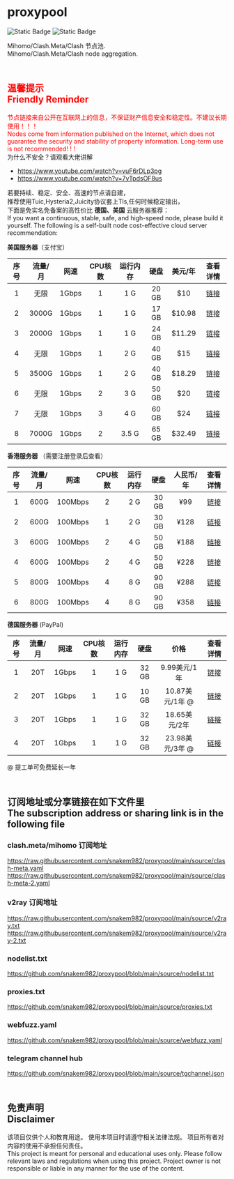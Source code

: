 # proxypool

![Static Badge](https://img.shields.io/badge/ss|ssr|vmess|vless|trojan-free-orange)
![Static Badge](https://img.shields.io/badge/tuic|hysteria|hysteria2-free-orange)

Mihomo/Clash.Meta/Clash 节点池.
<br/>
Mihomo/Clash.Meta/Clash node aggregation.

## <br><font color="red">温馨提示<br/>Friendly Reminder</font>

<font color="red">节点链接来自公开在互联网上的信息，不保证财产信息安全和稳定性。不建议长期使用！！！<br/>
Nodes come from information published on the Internet,
which does not guarantee the security and stability of property information.
Long-term use is not recommended! ! !</font><br/>
为什么不安全？请观看大佬讲解 <br/>

- https://www.youtube.com/watch?v=vuF6rDLp3pg
- https://www.youtube.com/watch?v=7yTpdsOF8us<br/>

若要持续、稳定、安全、高速的节点请自建，<br/>
推荐使用Tuic,Hysteria2,Juicity协议套上Tls,任何时候稳定输出，<br/>
下面是免实名免备案的高性价比 **德国、美国** 云服务器推荐：<br/>
If you want a continuous, stable, safe, and high-speed node, please build it yourself.
The following is a self-built node cost-effective cloud server recommendation:<br/>

**美国服务器**（支付宝）

| 序号 | 流量/月  |  网速   | CPU核数 | 运行内存  |  硬盘   |  美元/年  |                                查看详情                                |
|:--:|:-----:|:-----:|:-----:|:-----:|:-----:|:------:|:------------------------------------------------------------------:|
| 1  |  无限   | 1Gbps |   1   |  1 G  | 20 GB |  $10   | [链接](https://cloud.colocrossing.com/aff.php?aff=821&pid=23 "点击查看") |
| 2  | 3000G | 1Gbps |   1   |  1 G  | 17 GB | $10.98 |   [链接](https://my.racknerd.com/aff.php?aff=8613&pid=358 "点击查看")    |
| 3  | 2000G | 1Gbps |   1   |  1 G  | 24 GB | $11.29 |   [链接](https://my.racknerd.com/aff.php?aff=8613&pid=903 "点击查看")    |
| 4  |  无限   | 1Gbps |   1   |  2 G  | 40 GB |  $15   | [链接](https://cloud.colocrossing.com/aff.php?aff=821&pid=24 "点击查看") |
| 5  | 3500G | 1Gbps |   1   |  2 G  | 40 GB | $18.29 |   [链接](https://my.racknerd.com/aff.php?aff=8613&pid=904 "点击查看")    |
| 6  |  无限   | 1Gbps |   2   |  3 G  | 50 GB |  $20   | [链接](https://cloud.colocrossing.com/aff.php?aff=821&pid=25 "点击查看") |
| 7  |  无限   | 1Gbps |   3   |  4 G  | 60 GB |  $24   | [链接](https://cloud.colocrossing.com/aff.php?aff=821&pid=26 "点击查看") |
| 8  | 7000G | 1Gbps |   2   | 3.5 G | 65 GB | $32.49 |   [链接](https://my.racknerd.com/aff.php?aff=8613&pid=905 "点击查看")    |

**香港服务器** （需要注册登录后查看）

| 序号 | 流量/月 |   网速    | CPU核数 | 运行内存 |  硬盘   | 人民币/年 |                         查看详情                          |
|:--:|:----:|:-------:|:-----:|:----:|:-----:|:-----:|:-----------------------------------------------------:|
| 1  | 600G | 100Mbps |   2   | 2 G  | 30 GB |  ¥99  | [链接](https://my.yecaoyun.com/aff.php?aff=5170 "点击查看") |
| 2  | 600G | 100Mbps |   1   | 2 G  | 30 GB | ¥128  | [链接](https://my.yecaoyun.com/aff.php?aff=5170 "点击查看") |
| 3  | 600G | 100Mbps |   2   | 4 G  | 50 GB | ¥188  | [链接](https://my.yecaoyun.com/aff.php?aff=5170 "点击查看") |
| 4  | 600G | 100Mbps |   2   | 4 G  | 50 GB | ¥228  | [链接](https://my.yecaoyun.com/aff.php?aff=5170 "点击查看") |
| 5  | 800G | 100Mbps |   4   | 8 G  | 90 GB | ¥288  | [链接](https://my.yecaoyun.com/aff.php?aff=5170 "点击查看") |
| 6  | 800G | 100Mbps |   4   | 8 G  | 90 GB | ¥358  | [链接](https://my.yecaoyun.com/aff.php?aff=5170 "点击查看") |

**德国服务器** (PayPal)

| 序号 | 流量/月 |  网速   | CPU核数 | 运行内存 |  硬盘   |      价格      |                                查看详情                                 |
|:--:|:----:|:-----:|:-----:|:----:|:-----:|:------------:|:-------------------------------------------------------------------:|
| 1  | 20T  | 1Gbps |   1   | 1 G  | 32 GB |  9.99美元/1年   | [链接](https://portal.massivegrid.com/aff.php?aff=277&pid=896 "点击查看") |
| 2  | 20T  | 1Gbps |   1   | 1 G  | 10 GB | 10.87美元/1年 @ |      [链接](https://my.dasabo.com/aff.php?aff=51&pid=173 "点击查看")      |
| 3  | 20T  | 1Gbps |   1   | 1 G  | 32 GB |  18.65美元/2年  | [链接](https://portal.massivegrid.com/aff.php?aff=277&pid=896 "点击查看") |
| 4  | 20T  | 1Gbps |   1   | 1 G  | 32 GB | 23.98美元/3年 @ | [链接](https://portal.massivegrid.com/aff.php?aff=277&pid=896 "点击查看") |

@ 提工单可免费延长一年


## <br>订阅地址或分享链接在如下文件里<br>The subscription address or sharing link is in the following file

### clash.meta/mihomo 订阅地址

https://raw.githubusercontent.com/snakem982/proxypool/main/source/clash-meta.yaml
https://raw.githubusercontent.com/snakem982/proxypool/main/source/clash-meta-2.yaml

### v2ray 订阅地址

https://raw.githubusercontent.com/snakem982/proxypool/main/source/v2ray.txt
https://raw.githubusercontent.com/snakem982/proxypool/main/source/v2ray-2.txt

### nodelist.txt

https://github.com/snakem982/proxypool/blob/main/source/nodelist.txt

### proxies.txt

https://github.com/snakem982/proxypool/blob/main/source/proxies.txt

### webfuzz.yaml

https://github.com/snakem982/proxypool/blob/main/source/webfuzz.yaml

### telegram channel hub

https://github.com/snakem982/proxypool/blob/main/source/tgchannel.json

## <br>免责声明 <br/>Disclaimer

该项目仅供个人和教育用途。
使用本项目时请遵守相关法律法规。
项目所有者对内容的使用不承担任何责任。
<br/>
This project is meant for personal and educational uses only.
Please follow relevant laws and regulations when using this project.
Project owner is not responsible or liable in any manner for the use of the content.
